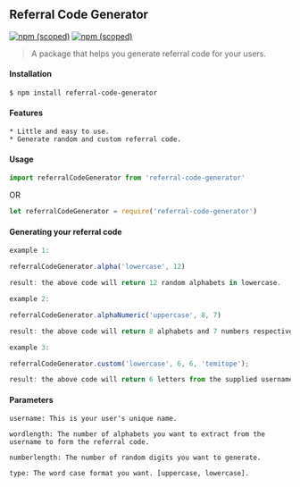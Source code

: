 ## Referral Code Generator

[![npm (scoped)](https://img.shields.io/npm/v/referral-code-generator.svg)](https://www.npmjs.com/package/referral-code-generator)
[![npm (scoped)](https://img.shields.io/badge/npm-referral--code--generator-brightgreen.svg)](https://www.npmjs.com/package/referral-code-generator)

> A package that helps you generate referral code for your users.

#### Installation

```
$ npm install referral-code-generator
```

#### Features
```
* Little and easy to use.
* Generate random and custom referral code.
```

#### Usage

```javascript
import referralCodeGenerator from 'referral-code-generator'
```
OR

```javascript
let referralCodeGenerator = require('referral-code-generator')
```

#### Generating your referral code

```javascript
example 1: 

referralCodeGenerator.alpha('lowercase', 12)

result: the above code will return 12 random alphabets in lowercase.
```

```javascript
example 2: 

referralCodeGenerator.alphaNumeric('uppercase', 8, 7)

result: the above code will return 8 alphabets and 7 numbers respectively.
```

```javascript
example 3: 

referralCodeGenerator.custom('lowercase', 6, 6, 'temitope');

result: the above code will return 6 letters from the supplied username and 6 random numbers.
```

#### Parameters

```
username: This is your user's unique name.

wordlength: The number of alphabets you want to extract from the username to form the referral code.

numberlength: The number of random digits you want to generate.

type: The word case format you want. [uppercase, lowercase].
```
